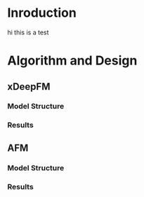 # Inroduction

hi this is a test

# Algorithm and Design
## xDeepFM
### Model Structure

### Results

## AFM
### Model Structure

### Results
